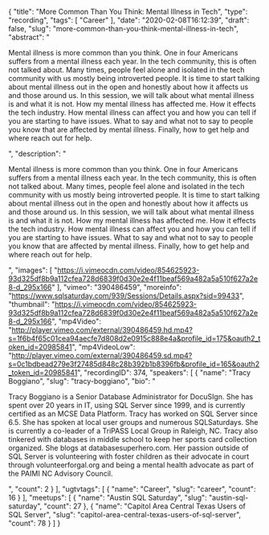 {
  "title": "More Common Than You Think: Mental Illness in Tech",
  "type": "recording",
  "tags": [
    "Career"
  ],
  "date": "2020-02-08T16:12:39",
  "draft": false,
  "slug": "more-common-than-you-think-mental-illness-in-tech",
  "abstract": "<p>Mental illness is more common than you think.  One in four Americans suffers from a mental illness each year.  In the tech community, this is often not talked about.  Many times, people feel alone and isolated in the tech community with us mostly being introverted people.  It is time to start talking about mental illness out in the open and honestly about how it affects us and those around us. In this session, we will talk about what mental illness is and what it is not.  How my mental illness has affected me.  How it effects the tech industry.  How mental illness can affect you and how you can tell if you are starting to have issues.  What to say and what not to say to people you know that are affected by mental illness.  Finally, how to get help and where reach out for help.</p>",
  "description": "<p>Mental illness is more common than you think.  One in four Americans suffers from a mental illness each year.  In the tech community, this is often not talked about.  Many times, people feel alone and isolated in the tech community with us mostly being introverted people.  It is time to start talking about mental illness out in the open and honestly about how it affects us and those around us. In this session, we will talk about what mental illness is and what it is not.  How my mental illness has affected me.  How it effects the tech industry.  How mental illness can affect you and how you can tell if you are starting to have issues.  What to say and what not to say to people you know that are affected by mental illness.  Finally, how to get help and where reach out for help.</p>",
  "images": [
    "https://i.vimeocdn.com/video/854625923-93d325df8b9a112cfea728d6839f0d30e2e4f11beaf569a482a5a510f627a2e8-d_295x166"
  ],
  "vimeo": "390486459",
  "moreinfo": "https://www.sqlsaturday.com/939/Sessions/Details.aspx?sid=99433",
  "thumbnail": "https://i.vimeocdn.com/video/854625923-93d325df8b9a112cfea728d6839f0d30e2e4f11beaf569a482a5a510f627a2e8-d_295x166",
  "mp4Video": "http://player.vimeo.com/external/390486459.hd.mp4?s=1f6b4f65c01cea94aecfe7d808d2e0915c888e4a&profile_id=175&oauth2_token_id=20985841",
  "mp4VideoLow": "http://player.vimeo.com/external/390486459.sd.mp4?s=0c1bdbead279e3f27485d848c28b392b1b8396fb&profile_id=165&oauth2_token_id=20985841",
  "recordingID": 374,
  "speakers": [
    {
      "name": "Tracy Boggiano",
      "slug": "tracy-boggiano",
      "bio": "<p>Tracy Boggiano is a Senior Database Administrator for DocuSIgn. She has spent over 20 years in IT, using SQL Server since 1999, and is currently certified as an MCSE Data Platform. Tracy has worked on SQL Server since 6.5. She has spoken at local user groups and numerous SQLSaturdays. She is currently a co-leader of a TriPASS Local Group in Raleigh, NC. Tracy also tinkered with databases in middle school to keep her sports card collection organized. She blogs at databasesuperhero.com. Her passion outside of SQL Server is volunteering with foster children as their advocate in court through volunteerforgal.org and being a mental health advocate as part of the PAIMI NC Advisory Council.</p>",
      "count": 2
    }
  ],
  "ugtvtags": [
    {
      "name": "Career",
      "slug": "career",
      "count": 16
    }
  ],
  "meetups": [
    {
      "name": "Austin SQL Saturday",
      "slug": "austin-sql-saturday",
      "count": 27
    },
    {
      "name": "Capitol Area Central Texas Users of SQL Server",
      "slug": "capitol-area-central-texas-users-of-sql-server",
      "count": 78
    }
  ]
}